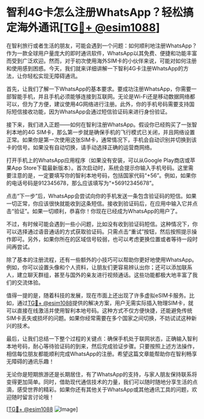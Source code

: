 # 智利4G卡怎么注册WhatsApp？轻松搞定海外通讯[[TG💪+ @esim1088](https://t.me/s/esim1088)]

在智利旅行或者生活的朋友，可能会遇到一个问题：如何顺利地注册WhatsApp？作为一款全球用户量庞大的即时通讯软件，WhatsApp以其免费、便捷和功能丰富而受到广泛欢迎。然而，对于初次使用海外SIM卡的小伙伴来说，可能对如何注册和使用感到困惑。今天，我们就来详细讲解一下智利4G卡注册WhatsApp的方法，让你轻松实现无障碍通讯。

首先，让我们了解一下WhatsApp的基本要求。要成功注册WhatsApp，你需要一部智能手机，并且手机必须能够连接到互联网。无论是Wi-Fi还是移动数据网络都可以，但为了方便，建议使用4G网络进行注册。此外，你的手机号码需要支持国际短信接收功能，因为WhatsApp会通过短信验证码来进行身份验证。

接下来，我们进入正题——如何在智利注册WhatsApp。假设你已经购买了一张智利本地的4G SIM卡，那么第一步就是确保手机的飞行模式已关闭，并且网络设置正常。如果你是第一次使用这张SIM卡，通常情况下，手机会自动识别并切换到该卡的信号。如果没有自动切换，请手动选择正确的运营商网络。

打开手机上的WhatsApp应用程序（如果没有安装，可以从Google Play商店或苹果App Store下载最新版本）。首次启动时，系统会提示你输入手机号码。这里需要注意的是，一定要填写你的智利本地号码，包括国家代码“+56”。例如，如果你的电话号码是912345678，那么应该填写为“+56912345678”。

点击“下一步”后，WhatsApp会尝试向你的手机发送一条包含验证码的短信。如果一切正常，你应该很快就能收到这条短信。接收到验证码后，在应用中输入它并点击“验证”。如果一切顺利，恭喜你！你现在已经成为WhatsApp的用户了。

不过，有时候可能会遇到一些小问题，比如没有收到验证码短信。这种情况下，你可以选择通过语音通话的方式获取验证码。只需点击“重试”按钮，然后按照提示操作即可。另外，如果你所在的区域信号较弱，也可以考虑更换位置或者等待一段时间再尝试。

除了基本的注册流程，还有一些额外的小技巧可以帮助你更好地使用WhatsApp。例如，你可以设置头像和个人资料，让朋友们更容易辨认出你；还可以添加联系人，建立聊天群组，甚至与国外的亲友进行视频通话。这些功能都极大地丰富了我们的交流体验。

值得一提的是，随着科技的发展，现在市面上还出现了许多虚拟eSIM卡服务。比如，通过[TG💪+ @esim1088](https://t.me/s/esim1088)提供的解决方案，用户无需实际插入物理SIM卡，就可以直接在线激活并使用智利本地号码。这种方式不仅方便快捷，还能避免传统SIM卡丢失或损坏的问题。如果你经常需要在多个国家之间切换，不妨试试这种新兴的技术。

最后，让我们总结一下整个过程的关键点：确保手机处于联网状态，正确输入智利本地号码，耐心等待验证码的到来，然后完成验证步骤。只要按照上述方法操作，相信每位朋友都能顺利完成WhatsApp的注册。希望这篇文章能帮助你在智利畅享无障碍的通讯乐趣！

无论你是短期旅游还是长期居住，有了WhatsApp的支持，与家人朋友保持联系将变得更加简单。同时，借助现代通信技术的力量，我们可以随时随地分享生活的点滴，感受世界的精彩。如果你还有其他关于WhatsApp或其他通讯工具的问题，欢迎随时留言讨论哦！

[[TG💪+ @esim1088](https://t.me/s/esim1088) ![Image](https://i.postimg.cc/4NQfJmqS/Snipaste-2025-05-13-00-14-12.png)]